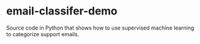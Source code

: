 # email-classifer-demo
Source code in Python that shows how to use supervised machine learning to categorize support emails.
